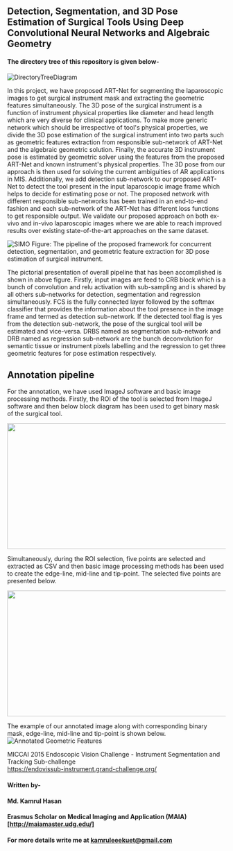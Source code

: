 ## Detection, Segmentation, and 3D Pose Estimation of Surgical Tools Using Deep Convolutional Neural Networks and Algebraic Geometry
#### The directory tree of this repository is given below-

![DirectoryTreeDiagram](https://user-images.githubusercontent.com/32570071/58830739-492f0c00-864b-11e9-96ec-18dc0f05e404.png)


In this project, we have proposed ART-Net for segmenting the laparoscopic images to get surgical instrument mask and extracting the geometric features simultaneously. The 3D pose of the surgical instrument is a function of instrument physical properties like diameter and head length which are very diverse for clinical applications. To make more generic network which should be irrespective of tool's physical properties, we divide the 3D pose estimation of the surgical instrument into two parts such as geometric features extraction from responsible sub-network of ART-Net and the algebraic geometric solution. Finally, the accurate 3D instrument pose is estimated by geometric solver using the features from the proposed ART-Net and known instrument's physical properties. The 3D pose from our approach is then used for solving the current ambiguities of AR applications in MIS. Additionally, we add detection sub-network to our proposed ART-Net to detect the tool present in the input laparoscopic image frame which helps to decide for estimating pose or not. The proposed network with different responsible sub-networks has been trained in an end-to-end fashion and each sub-network of the ART-Net has different loss functions to get responsible output. We validate our proposed approach on both ex-vivo and in-vivo laparoscopic images where we are able to reach improved results over existing state-of-the-art approaches on the same dataset. <br>

![SIMO](https://user-images.githubusercontent.com/32570071/58485449-5f792b80-8164-11e9-9296-10ed923694f5.png)
Figure: The pipeline of the proposed framework for concurrent detection, segmentation, and geometric feature extraction for 3D pose estimation of surgical instrument.

The pictorial presentation of overall pipeline that has been accomplished is shown in above figure.  Firstly, input images are feed to CRB block which is a bunch of convolution  and relu activation  with  sub-sampling  and  is  shared  by  all  others  sub-networks for detection, segmentation and regression simultaneously.  FCS is the fully connected layer followed by the softmax classifier that provides the information about the tool presence in the image frame and termed as detection sub-network. If the detected tool flag is yes from the detection sub-network, the pose of the surgical tool will be estimated and vice-versa. DRBS named as segmentation sub-network and DRB named as regression sub-network are the bunch deconvolution for semantic tissue or instrument pixels labelling and the regression to get three geometric features for pose estimation respectively.  

## Annotation pipeline
For the annotation, we have used ImageJ software and basic image processing methods. Firstly, the ROI of the tool is selected from ImageJ software and then below block diagram has been used to get binary mask of the surgical tool. 

<img src="https://user-images.githubusercontent.com/32570071/58098941-dc435d00-7bda-11e9-8845-1f16a9945198.JPG" width="700" height="290" />

Simultaneously, during the ROI selection, five points are selected and extracted as CSV and then basic image processing methods has been used to create the edge-line, mid-line and tip-point. The selected five points are presented below.

<img src="https://user-images.githubusercontent.com/32570071/58100378-ce430b80-7bdd-11e9-93bd-b573ca924951.jpg" width="700" height="290" />


The example of our annotated image along with corresponding binary mask, edge-line, mid-line and tip-point is shown below.
![Annotated Geometric Features](https://user-images.githubusercontent.com/32570071/58099671-6b04a980-7bdc-11e9-83b4-c680de96beba.png)

MICCAI 2015 Endoscopic Vision Challenge - Instrument Segmentation and Tracking Sub-challenge <br>
https://endovissub-instrument.grand-challenge.org/

#### Written by-
#### Md. Kamrul Hasan 
#### Erasmus Scholar on Medical Imaging and Application (MAIA) [http://maiamaster.udg.edu/]
#### For more details write me at kamruleeekuet@gmail.com

